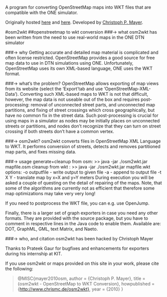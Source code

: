 A program for converting OpenStreetMap maps into WKT files that are compatible with the ONE simulator.

Originally hosted [here](http://www.tm.kit.edu/~mayer/osm2wkt/ "osm2wkt") and [here](http://www.chrismc.de/osm2wkt/).
Developed by [Christoph P. Mayer](https://telematics.tm.kit.edu/english/staff_mayer.php).

#osm2wkt
##openstreetmap to wkt conversion
###→ what
osm2wkt has been written from the need to use real-world maps in the ONE DTN simulator

###→ why
Getting accurate and detailed map material is complicated and often license restricted. OpenStreetMap provides a good source for free map data to use in DTN simulations using ONE. Unfortunately, OpenStreetMap uses its own XML-based language, ONE uses the WKT format.

###→ what’s the problem?
OpenStreetMap allows exporting of map views from its website (select the ‘Export’tab and use ‘OpenStreetMap-XML-Data’). Converting such XML-based maps to WKT is not that difficult, however, the map data is not useable out of the box and requires post-processing: removal of unconnected street parts, and unconnected map partitions, and fixing of street crossings which cross geographically, but have no common fix in the street data. Such post-processing is crucial for using maps in a simulator as nodes may be initially places on unconnected streets or partitions, and nodes don’t recognize that they can turn on street crossing if both streets don’t have a common vertex.

###→ osm2wkt?
osm2wkt converts files in OpenStreetMap XML Language to WKT. It performs conversion of streets, detects and removes partitioned map parts, and fixes missing data.

###→ usage
generate+cleanup from osm: >> java -jar ./osm2wkt.jar mapfile.osm
cleanup from wkt         : >> java -jar ./osm2wkt.jar mapfile.wkt
options: 
	-o outputfile - write output to given file
	-a - append to output file
	-t X Y - translate map by x=X and y=Y meters
During execution you will be asked a couple of questing on the detail of repairing of the maps. Note, that some of the algorithms are currently not as efficient that therefore some map optimizations may take very very long!

If you need to postprocess the WKT file, you can e.g. use OpenJump.

Finally, there is a larger set of graph exporters in case you need any other formats. They are provided with the source package, but you have to comment in respective lines in the Java code to enable them. Available are: DOT, GraphML, GML, text Matrix, and Naeto.

###→ who, and citation
osm2wkt has been hacked by Christoph Mayer

Thanks to Prateek Gaur for bugfixes and enhancements for exporters during his internship at KIT.

If you use osm2wkt or maps provided on this site in your work, please cite the following:

>@MISC{mayer2010osm,
>  author = {Christoph P. Mayer},
>  title = {osm2wkt - OpenStreetMap to WKT Conversion},
>  howpublished = {http://www.chrismc.de/osm2wkt},
>  year = {2010}
>}
